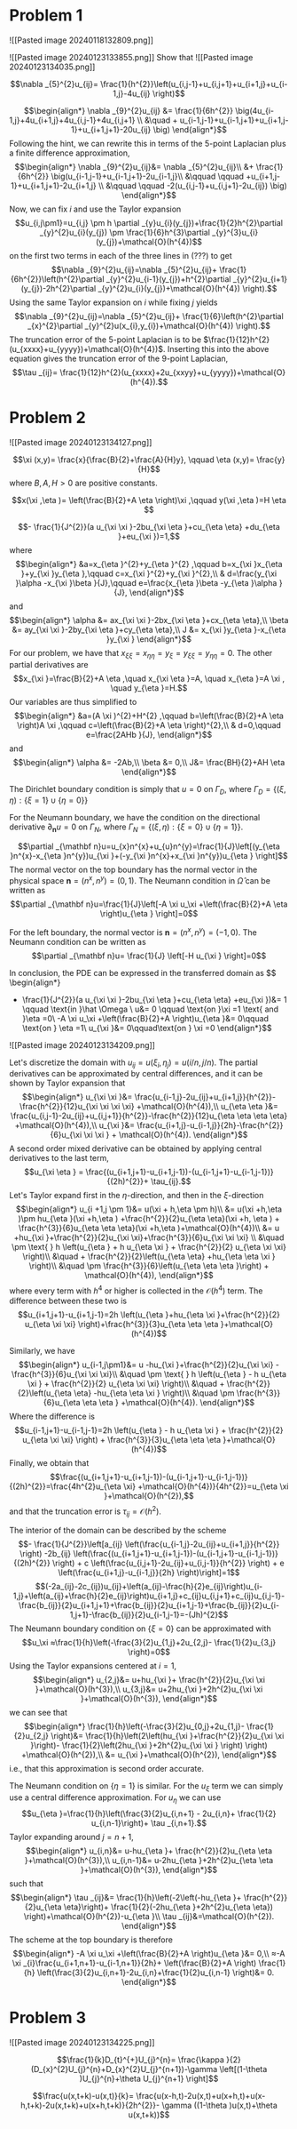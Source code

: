 # Problem 1
![[Pasted image 20240118132809.png]]

![[Pasted image 20240123133855.png]]
Show that
![[Pasted image 20240123134035.png]]

$$\nabla _{5}^{2}u_{ij}= \frac{1}{h^{2}}\left(u_{i,j-1}+u_{i,j+1}+u_{i+1,j}+u_{i-1,j}-4u_{ij}  \right)$$

  $$\begin{align*}
\nabla _{9}^{2}u_{ij} &= \frac{1}{6h^{2}} \big(4u_{i-1,j}+4u_{i+1,j}+4u_{i,j-1}+4u_{i,j+1} \\
&\quad + u_{i-1,j-1}+u_{i-1,j+1}+u_{i+1,j-1}+u_{i+1,j+1}-20u_{ij} \big)
\end{align*}$$
Following the hint, we can rewrite this in terms of the 5-point Laplacian plus a finite difference approximation,
$$\begin{align*}
	\nabla _{9}^{2}u_{ij}&= \nabla _{5}^{2}u_{ij}\\
&+ \frac{1}{6h^{2}} \big(u_{i-1,j-1}+u_{i-1,j+1}-2u_{i-1,j}\\
&\qquad \qquad +u_{i+1,j-1}+u_{i+1,j+1}-2u_{i+1,j}  \\
&\qquad \qquad -2(u_{i,j-1}+u_{i,j+1}-2u_{ij})  \big)
\end{align*}$$
Now, we can fix $i$ and use the Taylor expansion
$$u_{i,j\pm1}=u_{i,j} \pm h \partial _{y}u_{i}(y_{j})+\frac{1}{2}h^{2}\partial _{y}^{2}u_{i}(y_{j}) \pm \frac{1}{6}h^{3}\partial _{y}^{3}u_{i}(y_{j})+\mathcal{O}(h^{4})$$
on the first two terms in each of the three lines in (???) to get
$$\nabla _{9}^{2}u_{ij}=\nabla _{5}^{2}u_{ij}+ \frac{1}{6h^{2}}\left(h^{2}\partial _{y}^{2}u_{i-1}(y_{j})+h^{2}\partial _{y}^{2}u_{i+1}(y_{j})-2h^{2}\partial _{y}^{2}u_{i}(y_{j})+\mathcal{O}(h^{4}) \right).$$
Using the same Taylor expansion on $i$ while fixing $j$ yields
$$\nabla _{9}^{2}u_{ij}=\nabla _{5}^{2}u_{ij}+ \frac{1}{6}\left(h^{2}\partial _{x}^{2}\partial _{y}^{2}u(x_{i},y_{i})+\mathcal{O}(h^{4}) \right).$$
The truncation error of the 5-point Laplacian is to be $\frac{1}{12}h^{2}(u_{xxxx}+u_{yyyy})+\mathcal{O}(h^{4})$. Inserting this into the above equation gives the truncation error of the 9-point Laplacian,
$$\tau _{ij}= \frac{1}{12}h^{2}(u_{xxxx}+2u_{xxyy}+u_{yyyy})+\mathcal{O}(h^{4}).$$


# Problem 2
![[Pasted image 20240123134127.png]]

$$\xi (x,y)= \frac{x}{\frac{B}{2}+\frac{A}{H}y}, \qquad \eta (x,y)= \frac{y}{H}$$
where $B, A,H>0$ are positive constants.

$$x(\xi ,\eta )= \left(\frac{B}{2}+A \eta \right)\xi ,\qquad y(\xi ,\eta )=H \eta $$

$$- \frac{1}{J^{2}}(a u_{\xi \xi }-2bu_{\xi \eta }+cu_{\eta \eta} +du_{\eta }+eu_{\xi })=1,$$
where
$$\begin{align*}
&a=x_{\eta }^{2}+y_{\eta }^{2} ,\qquad b=x_{\xi }x_{\eta }+y_{\xi }y_{\eta },\qquad c=x_{\xi }^{2}+y_{\xi }^{2},\\
&	d=\frac{y_{\xi }\alpha -x_{\xi }\beta }{J},\qquad e=\frac{x_{\eta }\beta -y_{\eta }\alpha }{J},
\end{align*}$$
and 
$$\begin{align*}
\alpha &= ax_{\xi \xi }-2bx_{\xi \eta }+cx_{\eta \eta},\\
\beta &= ay_{\xi \xi }-2by_{\xi \eta }+cy_{\eta \eta},\\
J &= x_{\xi }y_{\eta }-x_{\eta }y_{\xi } 
\end{align*}$$
For our problem, we have that $x_{\xi \xi }=x_{\eta \eta}=y_\xi =y_{\xi \xi}=y_{\eta \eta }=0$. The other partial derivatives are
$$x_{\xi }=\frac{B}{2}+A \eta ,\quad x_{\xi \eta }=A, \quad x_{\eta }=A \xi , \quad y_{\eta }=H.$$
Our variables are thus simplified to
$$\begin{align*}
&a=(A \xi )^{2}+H^{2} ,\qquad b=\left(\frac{B}{2}+A \eta  \right)A \xi  ,\qquad c=\left(\frac{B}{2}+A \eta  \right)^{2},\\
&	d=0,\qquad e=\frac{2AHb }{J},
\end{align*}$$
and 
$$\begin{align*}
\alpha &= -2Ab,\\
\beta &= 0,\\
J&= \frac{BH}{2}+AH \eta 
\end{align*}$$

The Dirichlet boundary condition is simply that $u=0$ on $\Gamma _{D}$, where $\Gamma _{D}=\{(\xi,\eta ):\{\xi =1 \}\cup \{\eta =0 \} \}$

For the Neumann boundary, we have the condition on the directional derivative $\partial _{\mathbf n}u=0$ on $\Gamma _{N}$, where $\Gamma _{N}=\{(\xi ,\eta ):\{\xi =0 \}\cup \{\eta =1 \} \}$. 

$$\partial _{\mathbf n}u=u_{x}n^{x}+u_{u}n^{y}=\frac{1}{J}\left[(y_{\eta }n^{x}-x_{\eta }n^{y})u_{\xi }+(-y_{\xi }n^{x}+x_{\xi }n^{y})u_{\eta } \right]$$
The normal vector on the top boundary has the normal vector in the physical space $\mathbf n=(n^{x},n^{y})=(0,1)$. The Neumann condition in $\hat \Omega$ can be written as
$$\partial _{\mathbf n}u=\frac{1}{J}\left[-A \xi u_\xi +\left(\frac{B}{2}+A \eta  \right)u_{\eta }  \right]=0$$

For the left boundary, the normal vector is $\mathbf n=(n^{x},n^{y})=(-1,0)$. The Neumann condition can be written as
$$\partial _{\mathbf n}u= \frac{1}{J} \left[-H u_{\xi } \right]=0$$

In conclusion, the PDE can be expressed in the transferred domain as
$$
\begin{align*}
- \frac{1}{J^{2}}(a u_{\xi \xi }-2bu_{\xi \eta }+cu_{\eta \eta} +eu_{\xi })&=  1  \qquad  \text{in }\hat \Omega \\
u&= 0 \qquad \text{on }\xi =1 \text{ and }\eta =0\\
-A \xi u_\xi +\left(\frac{B}{2}+A   \right)u_{\eta }&= 0\qquad \text{on } \eta =1\\
u_{\xi }&= 0\qquad\text{on } \xi =0
\end{align*}$$


![[Pasted image 20240123134209.png]]

Let's discretize the domain with $u_{ij}=u(\xi _{i},\eta _{j})=u (i/n,j/n)$. The partial derivatives can be approximated by central differences, and it can be shown by Taylor expansion that 
$$\begin{align*}
u_{\xi \xi }&= \frac{u_{i-1,j}-2u_{ij}+u_{i+1,j}}{h^{2}}-\frac{h^{2}}{12}u_{\xi \xi \xi \xi} +\mathcal{O}(h^{4}),\\
u_{\eta \eta }&= \frac{u_{i,j-1}-2u_{ij}+u_{i,j+1}}{h^{2}}-\frac{h^{2}}{12}u_{\eta \eta \eta \eta} +\mathcal{O}(h^{4}),\\
u_{\xi }&= \frac{u_{i+1,j}-u_{i-1,j}}{2h}-\frac{h^{2}}{6}u_{\xi \xi \xi } + \mathcal{O}(h^{4}).
\end{align*}$$
A second order mixed derivative can be obtained by applying central derivatives to the last term,
$$u_{\xi \eta } = \frac{(u_{i+1,j+1}-u_{i+1,j-1})-(u_{i-1,j+1}-u_{i-1,j-1})}{(2h)^{2}}+ \tau_{ij}.$$
Let's Taylor expand first in the $\eta$-direction, and then in the $\xi$-direction
$$\begin{align*}
u_{i +1,j \pm 1}&= u(\xi + h,\eta  \pm h)\\
	&= u(\xi +h,\eta )\pm hu_{\eta }(\xi +h,\eta ) +\frac{h^{2}}{2}u_{\eta \eta}(\xi +h, \eta ) + \frac{h^{3}}{6}u_{\eta \eta \eta}(\xi +h,\eta )+\mathcal{O}(h^{4})\\
	&= u +hu_{\xi }+\frac{h^{2}}{2}u_{\xi \xi}+\frac{h^{3}}{6}u_{\xi \xi \xi}  \\
&\quad \pm \text{ } h \left(u_{\eta } + h u_{\eta \xi } + \frac{h^{2}}{2} u_{\eta \xi \xi} \right)\\
&\quad + \frac{h^{2}}{2}\left(u_{\eta \eta} +hu_{\eta \eta \xi }  \right)\\
&\quad \pm \frac{h^{3}}{6}\left(u_{\eta \eta \eta }\right) + \mathcal{O}(h^{4}),
\end{align*}$$
where every term with $h^{4}$ or higher is collected in the $\mathcal{O}(h^{4})$ term. The difference between these two is
$$u_{i+1,j+1}-u_{i+1,j-1}=2h \left(u_{\eta }+hu_{\eta \xi }+\frac{h^{2}}{2} u_{\eta \xi \xi} \right)+\frac{h^{3}}{3}u_{\eta \eta \eta }+\mathcal{O}(h^{4})$$

Similarly, we have 
$$\begin{align*}
u_{i-1,j\pm1}&= u -hu_{\xi }+\frac{h^{2}}{2}u_{\xi \xi} - \frac{h^{3}}{6}u_{\xi \xi \xi}\\
&\quad \pm \text{ } h \left(u_{\eta } - h u_{\eta \xi } + \frac{h^{2}}{2} u_{\eta \xi \xi} \right)\\
&\quad + \frac{h^{2}}{2}\left(u_{\eta \eta} -hu_{\eta \eta \xi } \right)\\
	&\quad \pm \frac{h^{3}}{6}u_{\eta \eta \eta } +\mathcal{O}(h^{4}).
\end{align*}$$
Where the difference is
$$u_{i-1,j+1}-u_{i-1,j-1}=2h \left(u_{\eta } - h u_{\eta \xi } + \frac{h^{2}}{2} u_{\eta \xi \xi} \right) + \frac{h^{3}}{3}u_{\eta \eta \eta }+\mathcal{O}(h^{4})$$
Finally, we obtain that
$$\frac{(u_{i+1,j+1}-u_{i+1,j-1})-(u_{i-1,j+1}-u_{i-1,j-1})}{(2h)^{2}}=\frac{4h^{2}u_{\eta \xi} +\mathcal{O}(h^{4})}{4h^{2}}=u_{\eta \xi }+\mathcal{O}(h^{2}),$$
and that the truncation error is $\tau _{ij}=\mathcal{O}(h^{2})$.


The interior of the domain can be described by the scheme
$$- \frac{1}{J^{2}}\left[a_{ij} \left(\frac{u_{i-1,j}-2u_{ij}+u_{i+1,j}}{h^{2}} \right) -2b_{ij} \left(\frac{(u_{i+1,j+1}-u_{i+1,j-1})-(u_{i-1,j+1}-u_{i-1,j-1})}{(2h)^{2}} \right) + c \left(\frac{u_{i,j+1}-2u_{ij}+u_{i,j-1}}{h^{2}} \right) + e \left(\frac{u_{i+1,j}-u_{i-1,j}}{2h} \right)\right]=1$$
$$(-2a_{ij}-2c_{ij})u_{ij}+\left(a_{ij}-\frac{h}{2}e_{ij}\right)u_{i-1,j}+\left(a_{ij}+\frac{h}{2}e_{ij}\right)u_{i+1,j}+c_{ij}u_{i,j+1}+c_{ij}u_{i,j-1}-\frac{b_{ij}}{2}u_{i+1,j+1}+\frac{b_{ij}}{2}u_{i+1,j-1}+\frac{b_{ij}}{2}u_{i-1,j+1}-\frac{b_{ij}}{2}u_{i-1,j-1}=-(Jh)^{2}$$
The Neumann boundary condition on $\{\xi =0 \}$ can be approximated with
$$u_\xi ≈\frac{1}{h}\left(-\frac{3}{2}u_{1,j}+2u_{2,j}- \frac{1}{2}u_{3,j} \right)=0$$
Using the Taylor expansions centered at $i=1$,
$$\begin{align*}
u_{2,j}&= u+hu_{\xi }+ \frac{h^{2}}{2}u_{\xi \xi }+\mathcal{O}(h^{3}),\\
u_{3,j}&= u+2hu_{\xi }+2h^{2}u_{\xi \xi }+\mathcal{O}(h^{3}),
\end{align*}$$
we can see that 
$$\begin{align*}
\frac{1}{h}\left(-\frac{3}{2}u_{0,j}+2u_{1,j}- \frac{1}{2}u_{2,j} \right)&= \frac{1}{h}\left(2\left(hu_{\xi }+\frac{h^{2}}{2}u_{\xi \xi }\right)- \frac{1}{2}\left(2hu_{\xi }+2h^{2}u_{\xi \xi } \right) \right) +\mathcal{O}(h^{2}),\\
&= u_{\xi }+\mathcal{O}(h^{2}),
\end{align*}$$
i.e., that this approximation is second order accurate.

The Neumann condition on $\{\eta =1 \}$ is similar. For the $u_\xi$ term we can simply use a central difference approximation. For $u_\eta$ we can use
$$u_{\eta }=\frac{1}{h}\left(\frac{3}{2}u_{i,n+1} - 2u_{i,n}+ \frac{1}{2} u_{i,n-1}\right)+ \tau _{i,n+1}.$$
Taylor expanding around $j=n+1,$
$$\begin{align*}
u_{i,n}&= u-hu_{\eta  }+ \frac{h^{2}}{2}u_{\eta \eta }+\mathcal{O}(h^{3}),\\
u_{i,n-1}&= u-2hu_{\eta  }+2h^{2}u_{\eta \eta }+\mathcal{O}(h^{3}),
\end{align*}$$
such that 
$$\begin{align*}
\tau _{ij}&= \frac{1}{h}\left(-2\left(-hu_{\eta }+ \frac{h^{2}}{2}u_{\eta \eta}\right)+ \frac{1}{2}(-2hu_{\eta }+2h^{2}u_{\eta \eta}) \right)+\mathcal{O}(h^{2})-u_{\eta }\\
\tau _{ij}&=\mathcal{O}(h^{2}).
\end{align*}$$
The scheme at the top boundary is therefore
$$\begin{align*}
-A \xi u_\xi +\left(\frac{B}{2}+A  \right)u_{\eta }&= 0,\\
≈-A \xi _{i}\frac{u_{i+1,n+1}-u_{i-1,n+1}}{2h}+ \left(\frac{B}{2}+A \right) \frac{1}{h} \left(\frac{3}{2}u_{i,n+1}-2u_{i,n}+\frac{1}{2}u_{i,n-1} \right)&= 0.
\end{align*}$$


# Problem 3
![[Pasted image 20240123134225.png]]

$$\frac{1}{k}D_{t}^{+}U_{j}^{n}= \frac{\kappa }{2}(D_{x}^{2}U_{j}^{n}+D_{x}^{2}U_{j}^{n+1})-\gamma \left[(1-\theta )U_{j}^{n}+\theta U_{j}^{n+1} \right]$$

$$\frac{u(x,t+k)-u(x,t)}{k}= \frac{u(x-h,t)-2u(x,t)+u(x+h,t)+u(x-h,t+k)-2u(x,t+k)+u(x+h,t+k)}{2h^{2}}- \gamma ((1-\theta )u(x,t)+\theta u(x,t+k))$$
